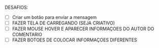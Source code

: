 DESAFIOS:

 - [ ] Criar um botão para enviar a mensagem
 - [ ] FAZER TELA DE CARREGANDO (SEJA CRIATIVO)
 - [ ] FAZER MOUSE HOVER E APARECER INFORMAÇOES DO AUTOR DO COMENTARIO
 - [ ] FAZER BOTOES DE COLOCAR INFORMAÇOES DIFERENTES
